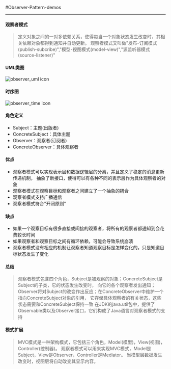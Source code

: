 #Observer-Pattern-demos

---

#### 观察者模式
> 定义对象之间的一对多依赖关系，使得每当一个对象状态发生改变时，其相关依赖对象都得到通知并自动更新。
观察者模式又叫做"发布-订阅模式(publish-subcribe)","模型-视图模式(model-view)","源监听器模式(source-listener)"

#### UML类图
![observer_uml icon](https://design-patterns.readthedocs.io/zh_CN/latest/_images/Obeserver.jpg)

#### 时序图
![observer_time icon](https://design-patterns.readthedocs.io/zh_CN/latest/_images/seq_Obeserver.jpg)

#### 角色定义
- Subject：主题(出版者)
- ConcreteSubject：具体主题
- Observer：观察者(订阅者)
- ConcreteObserver：具体观察者

#### 优点
- 观察者模式可以实现表示层和数据逻辑层的分离，并且定义了稳定的消息更新传递机制，
抽象了新接口，使得可以有各种不同的表示层作为具体观察者的对象
- 观察者模式在观察目标和观察者之间建立了一个抽象的耦合
- 观察者模式支持广播通信
- 观察者模式符合"开闭原则"

#### 缺点
- 如果一个观察目标有很多直接或间接的观察者，将所有的观察者都通知到会花费较长时间
- 如果观察者和观察目标之间有循环依赖，可能会导致系统崩溃
- 观察者模式没有相应的机制让观察者知道观察目标是怎样变化的，只是知道目标状态发生了变化

#### 总结
> 观察者模式包含四个角色，Subject是被观察的对象；ConcreteSubject是Subject的子类，它的状态发生改变时，
向它的各个观察者发出通知；Observer将对Subject的改变作出反应；在ConcreteObserver中维护一个指向ConcreteSubject对象的引用，
它存储具体观察者的有关状态，这些状态需要和ConcreteSubject保持一致
>在JDK的java.util包中，提供了Observable类以及Observer接口，它们构成了Java语言对观察者模式的支持

#### 模式扩展
> MVC模式是一种架构模式，它包括三个角色，Model(模型)，View(视图)，Controller(控制器)。
观察者模式可以用来实现MVC模式，Model是Subject，View是Observer，Controller是Mediator。
当模型层数据发生改变时，视图层将自动改变其显示内容。
